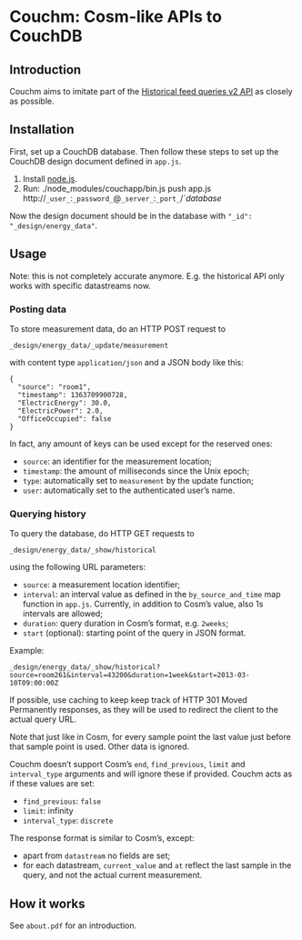 # Couchm: Cosm-like APIs to CouchDB

## Introduction

Couchm aims to imitate part of the [Historical feed queries v2 API](https://cosm.com/docs/v2/history.html) as closely as possible.

## Installation

First, set up a CouchDB database. Then follow these steps to set up the CouchDB design document defined in `app.js`.

1. Install [node.js](http://nodejs.org/).
2. Run: ./node_modules/couchapp/bin.js push app.js http://`_user_`:`_password_`@`_server_`:`_port_`/`_database_

Now the design document should be in the database with `"_id": "_design/energy_data"`.

## Usage

Note: this is not completely accurate anymore. E.g. the historical API only works with specific datastreams now.

### Posting data

To store measurement data, do an HTTP POST request to

    _design/energy_data/_update/measurement

with content type `application/json` and a JSON body like this:

    {
      "source": "room1",
      "timestamp": 1363709900728,
      "ElectricEnergy": 30.0,
      "ElectricPower": 2.0,
      "OfficeOccupied": false
    }
  
In fact, any amount of keys can be used except for the reserved ones:

- `source`: an identifier for the measurement location;
- `timestamp`: the amount of milliseconds since the Unix epoch;
- `type`: automatically set to `measurement` by the update function;
- `user`: automatically set to the authenticated user’s name.

### Querying history

To query the database, do HTTP GET requests to

    _design/energy_data/_show/historical

using the following URL parameters:

- `source`: a measurement location identifier;
- `interval`: an interval value as defined in the `by_source_and_time` map function in `app.js`. Currently, in addition to Cosm’s value, also 1s intervals are allowed;
- `duration`: query duration in Cosm’s format, e.g. `2weeks`;
- `start` (optional): starting point of the query in JSON format.

Example:

    _design/energy_data/_show/historical?source=room261&interval=43200&duration=1week&start=2013-03-10T09:00:00Z

If possible, use caching to keep keep track of HTTP 301 Moved Permanently responses, as they will be used to redirect the client to the actual query URL.

Note that just like in Cosm, for every sample point the last value just before that sample point is used. Other data is ignored.

Couchm doesn’t support Cosm’s `end`, `find_previous`, `limit` and `interval_type` arguments and will ignore these if provided. Couchm acts as if these values are set:

- `find_previous`: `false`
- `limit`: infinity
- `interval_type`: `discrete`

The response format is similar to Cosm’s, except:

- apart from `datastream` no fields are set;
- for each datastream, `current_value` and `at` reflect the last sample in the query, and not the actual current measurement.

## How it works

See `about.pdf` for an introduction.
